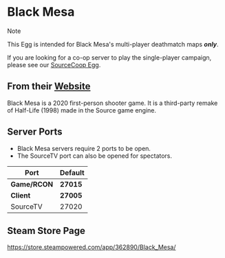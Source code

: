 # Black Mesa

> [!NOTE]
>
> This Egg is intended for Black Mesa's multi-player deathmatch maps ***only***.
>
> If you are looking for a co-op server to play the single-player campaign, please see our [SourceCoop Egg](/sourcecoop).

## From their [Website](https://www.crowbarcollective.com/games/black-mesa)

Black Mesa is a 2020 first-person shooter game. It is a third-party remake of Half-Life (1998) made in the Source game engine.

## Server Ports

- Black Mesa servers require 2 ports to be open.
- The SourceTV port can also be opened for spectators.

| Port | Default |
|---------|---------|
| **Game/RCON** | **27015** |
| **Client** | **27005** |
| SourceTV | 27020 |

## Steam Store Page

https://store.steampowered.com/app/362890/Black_Mesa/

